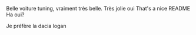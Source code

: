 Belle voiture tuning, vraiment très belle. Très jolie oui
That's a nice README
Ha oui?

Je préfère la dacia logan
